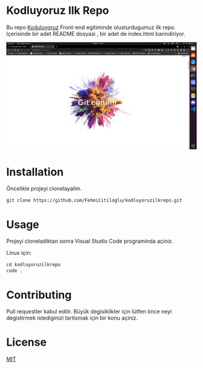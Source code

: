 # Kodluyoruz Ilk Repo
Bu repo [Koduluyoruz](https://www.kodluyoruz.org/) Front-end egitiminde olusturdugumuz ilk repo. Içerisinde bir adet README dosyasi , bir adet de index.html barindiriyor.

![github](Screenshot.png)

# Installation
Öncelikle projeyi clonelayalim.

```
git clone https://github.com/FehmiCitiloglu/kodluyoruzilkrepo.git
```

# Usage
Projeyi cloneladiktan sonra Visual Studio Code programinda açiniz.


Linux için:

```
cd kodluyoruzilkrepo
code .
```

# Contributing
Pull requestler kabul edilir. Büyük degisiklikler için lütfen önce neyi degistirmek istediginizi tartismak için bir konu açiniz.

# License
[MIT](https://choosealicense.com/licenses/mit/)